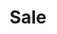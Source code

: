 ---
title: Sale
parent: /phases/06-post-attack
ref-id: TAC-24
short-desc: Having acquired their target (e.g. via Account Takeover or Sniping), the adversary will then sell or resell the targeted objective on a 3rd party site (generally either a forum or ecommerce platform depending on the nature of the acquired objective).
layout: tactic
---